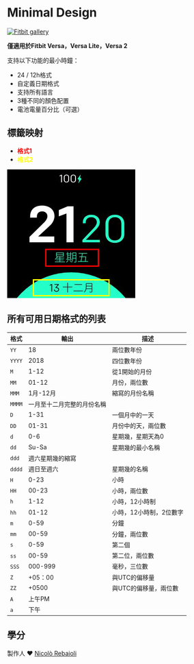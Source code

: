 # Minimal Design
[![Fitbit gallery](https://img.shields.io/badge/Fitbit%20gallery-%2300B0B9?style=flat-square&logo=fitbit&logoColor=white)](https://gallery.fitbit.com/details/0f2f12b5-482e-4882-a733-d6687a0f1413)

**僅適用於Fitbit Versa，Versa Lite，Versa 2**

支持以下功能的最小時鐘：
- 24 / 12h格式
- 自定義日期格式
- 支持所有語言
- 3種不同的顏色配置
- 電池電量百分比（可選）

## 標籤映射

- <span style ="color:red"> **格式1** </span>
- <span style ="color:yellow"> **格式2** </span>

![標籤映射](labels.png)

## 所有可用日期格式的列表
|格式|輸出|描述
| ------ | ---------------- | ------------------------------------- |
| `YY` | 18 |兩位數年份|
| `YYYY` | 2018 |四位數年份|
| `M` | 1-12 |從1開始的月份|
| `MM` | 01-12 |月份，兩位數|
| `MMM` | 1月-12月|縮寫的月份名稱|
| `MMMM` |一月至十二月完整的月份名稱|
| `D` | 1-31 |一個月中的一天|
| `DD` | 01-31 |月份中的天，兩位數|
| `d` | 0-6 |星期幾，星期天為0 |
| `dd` | Su-Sa |星期幾的最小名稱|
| `ddd` |週六星期幾的縮寫|
| `dddd` |週日至週六|星期幾的名稱|
| `H` | 0-23 |小時
| `HH` | 00-23 |小時，兩位數|
| `h` | 1-12 |小時，12小時制|
| `hh` | 01-12 |小時，12小時制，2位數字|
| `m` | 0-59 |分鐘
| `mm` | 00-59 |分鐘，兩位數|
| `s` | 0-59 |第二個
| `ss` | 00-59 |第二位，兩位數|
| `SSS` | 000-999 |毫秒，三位數|
| `Z` | +05：00 |與UTC的偏移量|
| `ZZ` | +0500 |與UTC的偏移量，兩位數|
| `A` |上午PM | |
| `a` |下午| |

## 學分
製作人 :heart: [Nicolò Rebaioli](https://www.rebaioli.altervista.org)